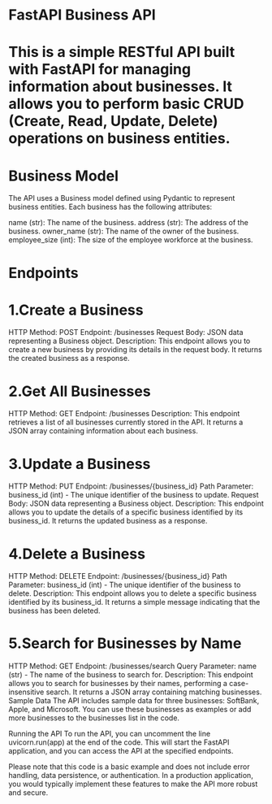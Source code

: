 # FastAPI Business API
# This is a simple RESTful API built with FastAPI for managing information about businesses. It allows you to perform basic CRUD (Create, Read, Update, Delete) operations on business entities.

# Business Model
The API uses a Business model defined using Pydantic to represent business entities. Each business has the following attributes:

name (str): The name of the business.
address (str): The address of the business.
owner_name (str): The name of the owner of the business.
employee_size (int): The size of the employee workforce at the business.

# Endpoints
# 1.Create a Business
HTTP Method: POST
Endpoint: /businesses
Request Body: JSON data representing a Business object.
Description: This endpoint allows you to create a new business by providing its details in the request body. It returns the created business as a response.
# 2.Get All Businesses
HTTP Method: GET
Endpoint: /businesses
Description: This endpoint retrieves a list of all businesses currently stored in the API. It returns a JSON array containing information about each business.
# 3.Update a Business
HTTP Method: PUT
Endpoint: /businesses/{business_id}
Path Parameter: business_id (int) - The unique identifier of the business to update.
Request Body: JSON data representing a Business object.
Description: This endpoint allows you to update the details of a specific business identified by its business_id. It returns the updated business as a response.
# 4.Delete a Business
HTTP Method: DELETE
Endpoint: /businesses/{business_id}
Path Parameter: business_id (int) - The unique identifier of the business to delete.
Description: This endpoint allows you to delete a specific business identified by its business_id. It returns a simple message indicating that the business has been deleted.
# 5.Search for Businesses by Name
HTTP Method: GET
Endpoint: /businesses/search
Query Parameter: name (str) - The name of the business to search for.
Description: This endpoint allows you to search for businesses by their names, performing a case-insensitive search. It returns a JSON array containing matching businesses.
Sample Data
The API includes sample data for three businesses: SoftBank, Apple, and Microsoft. You can use these businesses as examples or add more businesses to the businesses list in the code.

Running the API
To run the API, you can uncomment the line uvicorn.run(app) at the end of the code. This will start the FastAPI application, and you can access the API at the specified endpoints.

Please note that this code is a basic example and does not include error handling, data persistence, or authentication. In a production application, you would typically implement these features to make the API more robust and secure.